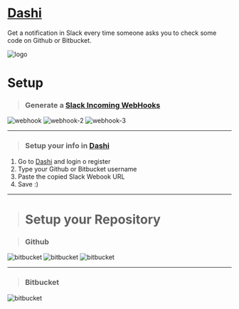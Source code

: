 # [Dashi](https://github.com/DannyFeliz/Dashi)
Get a notification in Slack every time someone asks you to check some code on Github or Bitbucket.

![logo](http://dashinotify.com/img/dashi-logo.png)

# Setup

> ### Generate a [Slack Incoming WebHooks](https://devsop.slack.com/apps/A0F7XDUAZ-incoming-webhooks)
![webhook](https://i.imgur.com/BROWDw2.png)
![webhook-2](https://i.imgur.com/FGxZY9e.png)
![webhook-3](https://i.imgur.com/NpF7sFh.png)

<hr>

> ### Setup your info in [Dashi](http://dashinotify.com)
1. Go to [Dashi](http://dashinotify.com/register) and login o register
2. Type your Github or Bitbucket username 
3. Paste the copied Slack Webook URL
4. Save :)

<hr>

> # Setup your Repository

> ### Github
![bitbucket](https://i.imgur.com/mE2sPWX.png)
![bitbucket](https://i.imgur.com/sVjmRdY.png)
![bitbucket](https://i.imgur.com/oeXbrCL.png)

<hr>

> ### Bitbucket
![bitbucket](https://i.imgur.com/S5x0uHd.png)
